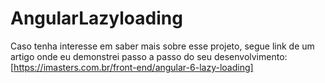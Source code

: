 # AngularLazyloading

Caso tenha interesse em saber mais sobre esse projeto, segue link de um artigo onde eu demonstrei passo a passo do seu desenvolvimento:
[https://imasters.com.br/front-end/angular-6-lazy-loading]
